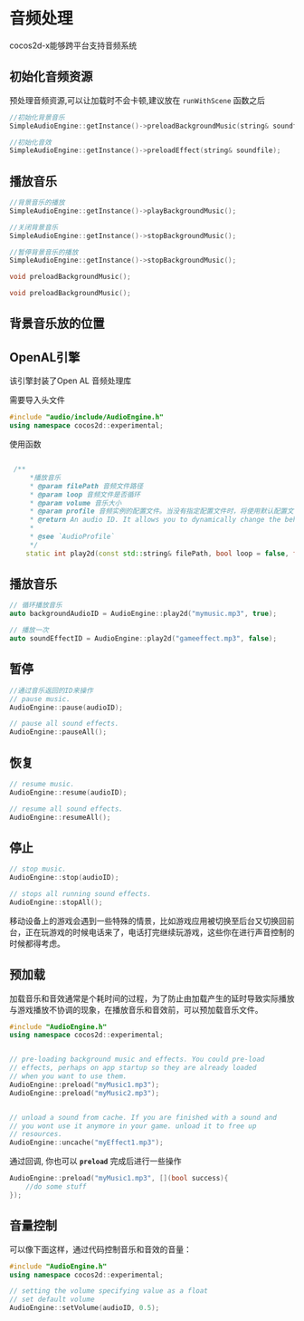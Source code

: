 # 音频处理

cocos2d-x能够跨平台支持音频系统

## 初始化音频资源

预处理音频资源,可以让加载时不会卡顿,建议放在 `runWithScene` 函数之后

```cpp
//初始化背景音乐
SimpleAudioEngine::getInstance()->preloadBackgroundMusic(string& soundfile);

//初始化音效
SimpleAudioEngine::getInstance()->preloadEffect(string& soundfile);
```

## 播放音乐

```cpp
//背景音乐的播放
SimpleAudioEngine::getInstance()->playBackgroundMusic();

//关闭背景音乐
SimpleAudioEngine::getInstance()->stopBackgroundMusic();

//暂停背景音乐的播放
SimpleAudioEngine::getInstance()->stopBackgroundMusic();

void preloadBackgroundMusic();

void preloadBackgroundMusic();
```

## 背景音乐放的位置





## OpenAL引擎

该引擎封装了Open AL 音频处理库

需要导入头文件

```cpp
#include "audio/include/AudioEngine.h"
using namespace cocos2d::experimental;
```



使用函数

```cpp

 /** 
     *播放音乐
     * @param filePath 音频文件路径
     * @param loop 音频文件是否循环
     * @param volume 音乐大小
     * @param profile 音频实例的配置文件。当没有指定配置文件时，将使用默认配置文件。
     * @return An audio ID. It allows you to dynamically change the behavior of an audio instance on the fly.
     *
     * @see `AudioProfile`
     */
    static int play2d(const std::string& filePath, bool loop = false, float volume = 1.0f, const AudioProfile *profile = nullptr);
```

## 播放音乐

```cpp
// 循环播放音乐
auto backgroundAudioID = AudioEngine::play2d("mymusic.mp3", true);

// 播放一次
auto soundEffectID = AudioEngine::play2d("gameeffect.mp3", false);
```

## 暂停

```cpp
//通过音乐返回的ID来操作
// pause music.
AudioEngine::pause(audioID);

// pause all sound effects.
AudioEngine::pauseAll();
```



## 恢复

```cpp
// resume music.
AudioEngine::resume(audioID);

// resume all sound effects.
AudioEngine::resumeAll();
```



## 停止

```cpp
// stop music.
AudioEngine::stop(audioID);

// stops all running sound effects.
AudioEngine::stopAll();
```

移动设备上的游戏会遇到一些特殊的情景，比如游戏应用被切换至后台又切换回前台，正在玩游戏的时候电话来了，电话打完继续玩游戏，这些你在进行声音控制的时候都得考虑。

## 预加载

加载音乐和音效通常是个耗时间的过程，为了防止由加载产生的延时导致实际播放与游戏播放不协调的现象，在播放音乐和音效前，可以预加载音乐文件。

```cpp
#include "AudioEngine.h"
using namespace cocos2d::experimental;


// pre-loading background music and effects. You could pre-load
// effects, perhaps on app startup so they are already loaded
// when you want to use them.
AudioEngine::preload("myMusic1.mp3");
AudioEngine::preload("myMusic2.mp3");


// unload a sound from cache. If you are finished with a sound and
// you wont use it anymore in your game. unload it to free up
// resources.
AudioEngine::uncache("myEffect1.mp3");
```

通过回调, 你也可以 **`preload`** 完成后进行一些操作

```cpp
AudioEngine::preload("myMusic1.mp3", [](bool success){
    //do some stuff 
});
```

## 音量控制

可以像下面这样，通过代码控制音乐和音效的音量：

```cpp
#include "AudioEngine.h"
using namespace cocos2d::experimental;

// setting the volume specifying value as a float
// set default volume
AudioEngine::setVolume(audioID, 0.5);
```